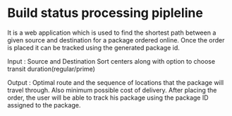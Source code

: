 # Build status processing pipleline
   
  It is a web application which is used to find the shortest path between a given source and destination for a package ordered online.
  Once the order is placed it can be tracked using the generated package id.
  
  Input : Source and Destination Sort centers along with option to choose transit duration(regular/prime)
 
  Output : Optimal route and the sequence of locations that the package will travel through. Also minimum possible cost of delivery.
           After placing the order, the user will be able to track his package using the package ID assigned to the package.
